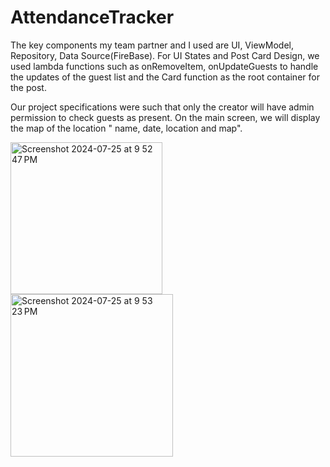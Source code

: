 # AttendanceTracker

The key components my team partner and I used are UI, ViewModel, Repository, Data Source(FireBase).
For UI States and Post Card Design, we used lambda functions such as onRemoveItem, onUpdateGuests to handle the updates of the guest list and the Card function as the root container for the post. 

Our project specifications were such that only the creator will have admin permission to check guests as present. On the main screen, we will display the map of the location " name, date, location and map".


<img width="243" alt="Screenshot 2024-07-25 at 9 52 47 PM" src="https://github.com/user-attachments/assets/c430ff59-d2fe-4e6f-8a2f-90ae9bcbb871">
<img width="260" alt="Screenshot 2024-07-25 at 9 53 23 PM" src="https://github.com/user-attachments/assets/0eec3efc-8421-4e90-bd7a-a096f79cd81c">
